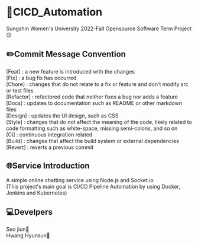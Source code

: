 # 🐋CICD_Automation

Sungshin Women's University 2022-Fall Opensource Software Term Project😊

## ✏️Commit Message Convention
[Feat] : a new feature is introduced with the changes  
[Fix] : a bug fix has occurred  
[Chore] : changes that do not relate to a fix or feature and don't modify src or test files  
[Refactor] : refactored code that neither fixes a bug nor adds a feature  
[Docs] : updates to documentation such as README or other markdown files  
[Design] : updates the UI design, such as CSS  
[Style] : changes that do not affect the meaning of the code, likely related to code formatting such as white-space, missing semi-colons, and so on  
[Ci] : continuous integration related  
[Build] : changes that affect the build system or external dependencies  
[Revert] : reverts a previous commit  

## 🌐Service Introduction
A simple online chatting service using Node.js and Socket.io  
(This project's main goal is CI/CD Pipeline Automation by using Docker, Jenkins and Kubernetes)

## 💻Develpers
Seo jiun🚀  
Hwang Hyunsun🚀
